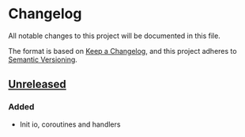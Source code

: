 # Changelog

All notable changes to this project will be documented in this file.

The format is based on [Keep a Changelog](https://keepachangelog.com/en/1.0.0/),
and this project adheres to [Semantic Versioning](https://semver.org/spec/v2.0.0.html).

## [Unreleased]

### Added

- Init io, coroutines and handlers

[unreleased]: https://github.com/pimalaya/io-fs/compare/root..HEAD

<!-- generated by git-cliff on 2025-05-19T16:04:17.461742152+02:00 -->
